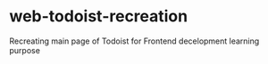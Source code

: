 # web-todoist-recreation
Recreating main page of Todoist for Frontend decelopment learning purpose 
